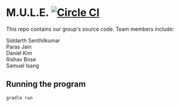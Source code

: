 # M.U.L.E. [![Circle CI](https://circleci.com/gh/parasj/MULE/tree/master.svg?style=svg)](https://circleci.com/gh/parasj/MULE/tree/master)

This repo contains our group's source code.
Team members include:

Siddarth Senthilkumar  
Paras Jain  
Daniel Kim  
Rishav Bose  
Samuel Isang  


## Running the program
`gradle run`
